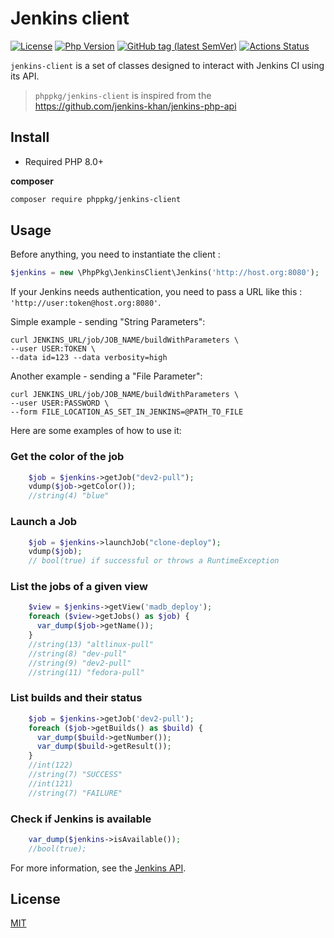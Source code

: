 # Jenkins client

[![License](https://img.shields.io/github/license/phppkg/jenkins-client?style=flat-square)](LICENSE)
[![Php Version](https://img.shields.io/packagist/php-v/phppkg/jenkins-client?maxAge=2592000)](https://packagist.org/packages/phppkg/jenkins-client)
[![GitHub tag (latest SemVer)](https://img.shields.io/github/tag/phppkg/jenkins-client)](https://github.com/phppkg/jenkins-client)
[![Actions Status](https://github.com/phppkg/jenkins-client/workflows/Unit-Tests/badge.svg)](https://github.com/phppkg/jenkins-client/actions)

`jenkins-client` is a set of classes designed to interact with Jenkins CI using its API.

> `phppkg/jenkins-client` is inspired from the https://github.com/jenkins-khan/jenkins-php-api

## Install

- Required PHP 8.0+

**composer**

```bash
composer require phppkg/jenkins-client
```

## Usage

Before anything, you need to instantiate the client :

```php
$jenkins = new \PhpPkg\JenkinsClient\Jenkins('http://host.org:8080');
```

If your Jenkins needs authentication, you need to pass a URL like this : `'http://user:token@host.org:8080'`.

Simple example - sending "String Parameters":

```shell
curl JENKINS_URL/job/JOB_NAME/buildWithParameters \
--user USER:TOKEN \
--data id=123 --data verbosity=high
```

Another example - sending a "File Parameter":

```shell
curl JENKINS_URL/job/JOB_NAME/buildWithParameters \
--user USER:PASSWORD \
--form FILE_LOCATION_AS_SET_IN_JENKINS=@PATH_TO_FILE
```

Here are some examples of how to use it:

### Get the color of the job

```php
    $job = $jenkins->getJob("dev2-pull");
    vdump($job->getColor());
    //string(4) "blue"
```

### Launch a Job

```php
    $job = $jenkins->launchJob("clone-deploy");
    vdump($job);
    // bool(true) if successful or throws a RuntimeException
```

### List the jobs of a given view

```php
    $view = $jenkins->getView('madb_deploy');
    foreach ($view->getJobs() as $job) {
      var_dump($job->getName());
    }
    //string(13) "altlinux-pull"
    //string(8) "dev-pull"
    //string(9) "dev2-pull"
    //string(11) "fedora-pull"
```

### List builds and their status

```php
    $job = $jenkins->getJob('dev2-pull');
    foreach ($job->getBuilds() as $build) {
      var_dump($build->getNumber());
      var_dump($build->getResult());
    }
    //int(122)
    //string(7) "SUCCESS"
    //int(121)
    //string(7) "FAILURE"
```

### Check if Jenkins is available

```php
    var_dump($jenkins->isAvailable());
    //bool(true);
```

For more information, see the [Jenkins API](https://wiki.jenkins-ci.org/display/JENKINS/Remote+access+API).

## License

[MIT](LICENSE)
